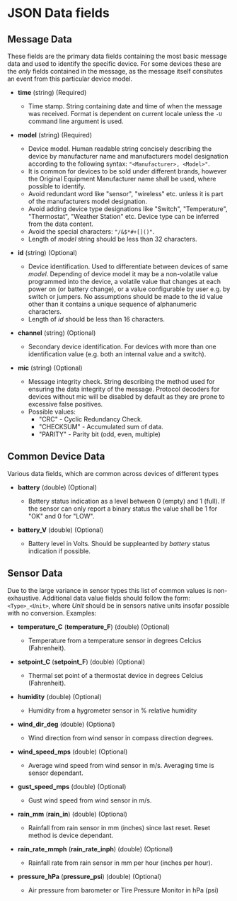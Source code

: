 # JSON Data fields

## Message Data
These fields are the primary data fields containing the most basic message data and used to identify the specific device. 
For some devices these are the *only* fields contained in the message, as the message itself consitutes an event from this
particular device model.

* **time** (string) (Required)
  * Time stamp. String containing date and time of when the message was received. Format is dependent on
    current locale unless the `-U` command line argument is used.

* **model** (string) (Required)
  * Device model. Human readable string concisely describing the device by manufacturer name 
    and manufacturers model designation according to the following syntax: `"<Manufacturer>, <Model>"`. 
  * It is common for devices to be sold under different brands, however the Original Equipment Manufacturer name
    shall be used, where possible to identify. 
  * Avoid redundant word like "sensor", "wireless" etc. unless it is part of the manufacturers model designation. 
  * Avoid adding device type designations like "Switch", "Temperature", "Thermostat", "Weather Station" etc. Device type can 
    be inferred from the data content. 
  * Avoid the special characters: `"/&$*#+[]()"`.
  * Length of *model* string should be less than 32 characters.

* **id** (string) (Optional)
  * Device identification. Used to differentiate between devices of same *model*. 
    Depending of device model it may be a non-volatile value programmed into the device, 
    a volatile value that changes at each power on (or battery change), or a value configurable by
    user e.g. by switch or jumpers. No assumptions should be made to the id value other than it contains
    a unique sequence of alphanumeric characters.
  * Length of *id* should be less than 16 characters.

* **channel** (string) (Optional)
  * Secondary device identification. For devices with more than one identification value 
    (e.g. both an internal value and a switch).

* **mic** (string) (Optional)
  * Message integrity check. String describing the method used for ensuring the data integrity
    of the message. Protocol decoders for devices without mic will be disabled by default as 
    they are prone to excessive false positives.
  * Possible values:
    * "CRC" - Cyclic Redundancy Check.
    * "CHECKSUM" - Accumulated sum of data.
    * "PARITY" - Parity bit (odd, even, multiple)

## Common Device Data
Various data fields, which are common across devices of different types 

* **battery** (double) (Optional)
  * Battery status indication as a level between 0 (empty) and 1 (full). If the sensor can only report a binary status the value shall be 1 for "OK" and 0 for "LOW".

* **battery_V** (double) (Optional)
  * Battery level in Volts. Should be suppleanted by *battery* status indication if possible.

## Sensor Data
Due to the large variance in sensor types this list of common values is non-exhaustive. Additional data value fields should follow the form: `<Type>_<Unit>`, where *Unit* should be in sensors native units insofar possible with no conversion.
Examples:

* **temperature_C** (**temperature_F**) (double) (Optional)
  * Temperature from a temperature sensor in degrees Celcius (Fahrenheit).
  
* **setpoint_C** (**setpoint_F**) (double) (Optional)
  * Thermal set point of a thermostat device in degrees Celcius (Fahrenheit).
  
* **humidity** (double) (Optional)
  * Humidity from a hygrometer sensor in % relative humidity
  
* **wind_dir_deg** (double) (Optional)
  * Wind direction from wind sensor in compass direction degrees.
  
* **wind_speed_mps** (double) (Optional)
  * Average wind speed from wind sensor in m/s. Averaging time is sensor dependant.

* **gust_speed_mps** (double) (Optional)
  * Gust wind speed from wind sensor in m/s. 

* **rain_mm** (**rain_in**) (double) (Optional)
  * Rainfall from rain sensor in mm (inches) since last reset. Reset method is device dependant.
  
* **rain_rate_mmph** (**rain_rate_inph**) (double) (Optional)
  * Rainfall rate from rain sensor in mm per hour (inches per hour).
  
* **pressure_hPa** (**pressure_psi**) (double) (Optional)
  * Air pressure from barometer or Tire Pressure Monitor in hPa (psi)
  
